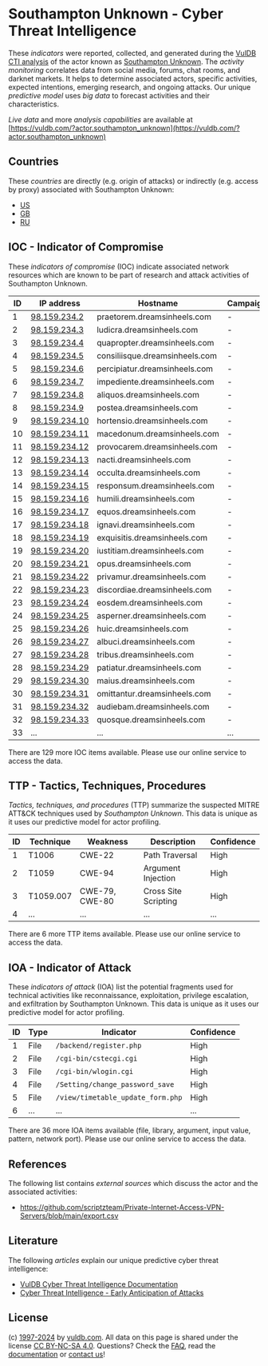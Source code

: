 # Southampton Unknown - Cyber Threat Intelligence

These _indicators_ were reported, collected, and generated during the [VulDB CTI analysis](https://vuldb.com/?kb.cti) of the actor known as [Southampton Unknown](https://vuldb.com/?actor.southampton_unknown). The _activity monitoring_ correlates data from social media, forums, chat rooms, and darknet markets. It helps to determine associated actors, specific activities, expected intentions, emerging research, and ongoing attacks. Our unique _predictive model_ uses _big data_ to forecast activities and their characteristics.

_Live data_ and more _analysis capabilities_ are available at [https://vuldb.com/?actor.southampton_unknown](https://vuldb.com/?actor.southampton_unknown)

## Countries

These _countries_ are directly (e.g. origin of attacks) or indirectly (e.g. access by proxy) associated with Southampton Unknown:

* [US](https://vuldb.com/?country.us)
* [GB](https://vuldb.com/?country.gb)
* [RU](https://vuldb.com/?country.ru)

## IOC - Indicator of Compromise

These _indicators of compromise_ (IOC) indicate associated network resources which are known to be part of research and attack activities of Southampton Unknown.

ID | IP address | Hostname | Campaign | Confidence
-- | ---------- | -------- | -------- | ----------
1 | [98.159.234.2](https://vuldb.com/?ip.98.159.234.2) | praetorem.dreamsinheels.com | - | High
2 | [98.159.234.3](https://vuldb.com/?ip.98.159.234.3) | ludicra.dreamsinheels.com | - | High
3 | [98.159.234.4](https://vuldb.com/?ip.98.159.234.4) | quapropter.dreamsinheels.com | - | High
4 | [98.159.234.5](https://vuldb.com/?ip.98.159.234.5) | consiliisque.dreamsinheels.com | - | High
5 | [98.159.234.6](https://vuldb.com/?ip.98.159.234.6) | percipiatur.dreamsinheels.com | - | High
6 | [98.159.234.7](https://vuldb.com/?ip.98.159.234.7) | impediente.dreamsinheels.com | - | High
7 | [98.159.234.8](https://vuldb.com/?ip.98.159.234.8) | aliquos.dreamsinheels.com | - | High
8 | [98.159.234.9](https://vuldb.com/?ip.98.159.234.9) | postea.dreamsinheels.com | - | High
9 | [98.159.234.10](https://vuldb.com/?ip.98.159.234.10) | hortensio.dreamsinheels.com | - | High
10 | [98.159.234.11](https://vuldb.com/?ip.98.159.234.11) | macedonum.dreamsinheels.com | - | High
11 | [98.159.234.12](https://vuldb.com/?ip.98.159.234.12) | provocarem.dreamsinheels.com | - | High
12 | [98.159.234.13](https://vuldb.com/?ip.98.159.234.13) | nacti.dreamsinheels.com | - | High
13 | [98.159.234.14](https://vuldb.com/?ip.98.159.234.14) | occulta.dreamsinheels.com | - | High
14 | [98.159.234.15](https://vuldb.com/?ip.98.159.234.15) | responsum.dreamsinheels.com | - | High
15 | [98.159.234.16](https://vuldb.com/?ip.98.159.234.16) | humili.dreamsinheels.com | - | High
16 | [98.159.234.17](https://vuldb.com/?ip.98.159.234.17) | equos.dreamsinheels.com | - | High
17 | [98.159.234.18](https://vuldb.com/?ip.98.159.234.18) | ignavi.dreamsinheels.com | - | High
18 | [98.159.234.19](https://vuldb.com/?ip.98.159.234.19) | exquisitis.dreamsinheels.com | - | High
19 | [98.159.234.20](https://vuldb.com/?ip.98.159.234.20) | iustitiam.dreamsinheels.com | - | High
20 | [98.159.234.21](https://vuldb.com/?ip.98.159.234.21) | opus.dreamsinheels.com | - | High
21 | [98.159.234.22](https://vuldb.com/?ip.98.159.234.22) | privamur.dreamsinheels.com | - | High
22 | [98.159.234.23](https://vuldb.com/?ip.98.159.234.23) | discordiae.dreamsinheels.com | - | High
23 | [98.159.234.24](https://vuldb.com/?ip.98.159.234.24) | eosdem.dreamsinheels.com | - | High
24 | [98.159.234.25](https://vuldb.com/?ip.98.159.234.25) | asperner.dreamsinheels.com | - | High
25 | [98.159.234.26](https://vuldb.com/?ip.98.159.234.26) | huic.dreamsinheels.com | - | High
26 | [98.159.234.27](https://vuldb.com/?ip.98.159.234.27) | albuci.dreamsinheels.com | - | High
27 | [98.159.234.28](https://vuldb.com/?ip.98.159.234.28) | tribus.dreamsinheels.com | - | High
28 | [98.159.234.29](https://vuldb.com/?ip.98.159.234.29) | patiatur.dreamsinheels.com | - | High
29 | [98.159.234.30](https://vuldb.com/?ip.98.159.234.30) | maius.dreamsinheels.com | - | High
30 | [98.159.234.31](https://vuldb.com/?ip.98.159.234.31) | omittantur.dreamsinheels.com | - | High
31 | [98.159.234.32](https://vuldb.com/?ip.98.159.234.32) | audiebam.dreamsinheels.com | - | High
32 | [98.159.234.33](https://vuldb.com/?ip.98.159.234.33) | quosque.dreamsinheels.com | - | High
33 | ... | ... | ... | ...

There are 129 more IOC items available. Please use our online service to access the data.

## TTP - Tactics, Techniques, Procedures

_Tactics, techniques, and procedures_ (TTP) summarize the suspected MITRE ATT&CK techniques used by _Southampton Unknown_. This data is unique as it uses our predictive model for actor profiling.

ID | Technique | Weakness | Description | Confidence
-- | --------- | -------- | ----------- | ----------
1 | T1006 | CWE-22 | Path Traversal | High
2 | T1059 | CWE-94 | Argument Injection | High
3 | T1059.007 | CWE-79, CWE-80 | Cross Site Scripting | High
4 | ... | ... | ... | ...

There are 6 more TTP items available. Please use our online service to access the data.

## IOA - Indicator of Attack

These _indicators of attack_ (IOA) list the potential fragments used for technical activities like reconnaissance, exploitation, privilege escalation, and exfiltration by Southampton Unknown. This data is unique as it uses our predictive model for actor profiling.

ID | Type | Indicator | Confidence
-- | ---- | --------- | ----------
1 | File | `/backend/register.php` | High
2 | File | `/cgi-bin/cstecgi.cgi` | High
3 | File | `/cgi-bin/wlogin.cgi` | High
4 | File | `/Setting/change_password_save` | High
5 | File | `/view/timetable_update_form.php` | High
6 | ... | ... | ...

There are 36 more IOA items available (file, library, argument, input value, pattern, network port). Please use our online service to access the data.

## References

The following list contains _external sources_ which discuss the actor and the associated activities:

* https://github.com/scriptzteam/Private-Internet-Access-VPN-Servers/blob/main/export.csv

## Literature

The following _articles_ explain our unique predictive cyber threat intelligence:

* [VulDB Cyber Threat Intelligence Documentation](https://vuldb.com/?kb.cti)
* [Cyber Threat Intelligence - Early Anticipation of Attacks](https://www.scip.ch/en/?labs.20201022)

## License

(c) [1997-2024](https://vuldb.com/?kb.changelog) by [vuldb.com](https://vuldb.com/?kb.about). All data on this page is shared under the license [CC BY-NC-SA 4.0](https://creativecommons.org/licenses/by-nc-sa/4.0/). Questions? Check the [FAQ](https://vuldb.com/?kb.faq), read the [documentation](https://vuldb.com/?kb) or [contact us](https://vuldb.com/?contact)!
